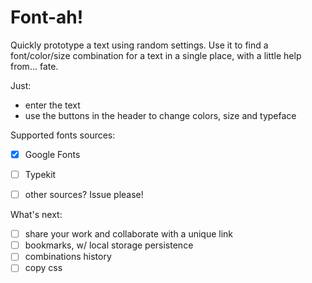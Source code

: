 # Font-ah!

Quickly prototype a text using random settings. Use it to find a font/color/size combination for a text in a single place, with a little help from... fate.

Just:
* enter the text
* use the buttons in the header to change colors, size and typeface


Supported fonts sources:
* [x] Google Fonts
* [ ] Typekit
* [ ] other sources? Issue please!


What's next:
* [ ] share your work and collaborate with a unique link
* [ ] bookmarks, w/ local storage persistence
* [ ] combinations history
* [ ] copy css